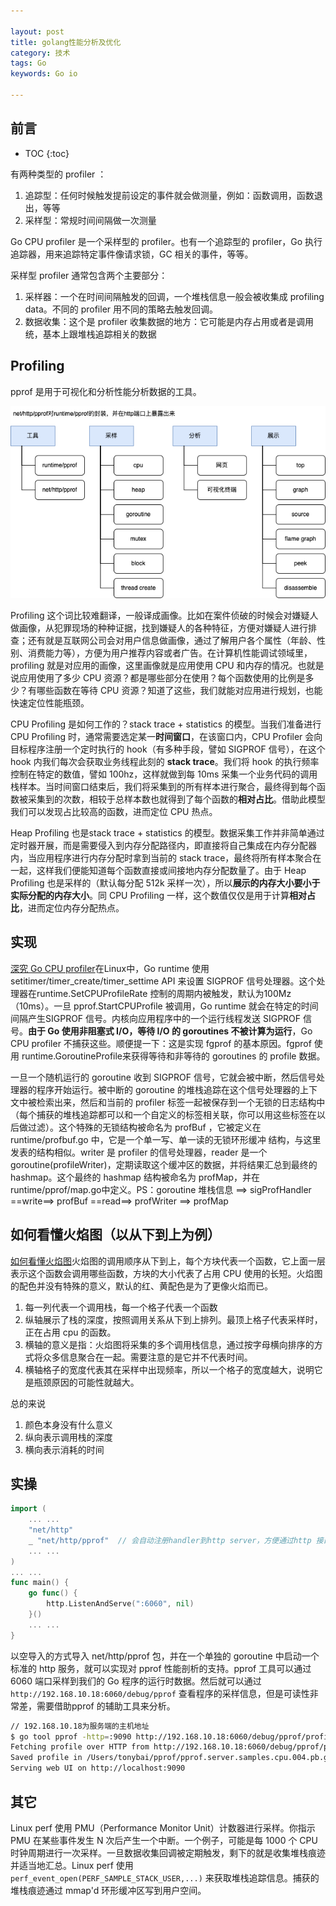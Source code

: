 ```yaml
---

layout: post
title: golang性能分析及优化
category: 技术
tags: Go
keywords: Go io

---
```


## 前言

* TOC
{:toc}

有两种类型的 profiler ：
1. 追踪型：任何时候触发提前设定的事件就会做测量，例如：函数调用，函数退出，等等
2. 采样型：常规时间间隔做一次测量

Go CPU profiler 是一个采样型的 profiler。也有一个追踪型的 profiler，Go 执行追踪器，用来追踪特定事件像请求锁，GC 相关的事件，等等。

采样型 profiler 通常包含两个主要部分：

1. 采样器：一个在时间间隔触发的回调，一个堆栈信息一般会被收集成 profiling data。不同的 profiler 用不同的策略去触发回调。
2. 数据收集：这个是 profiler 收集数据的地方：它可能是内存占用或者是调用统，基本上跟堆栈追踪相关的数据

## Profiling

pprof 是用于可视化和分析性能分析数据的工具。

![](/public/upload/go/pprof.png)

Profiling 这个词比较难翻译，一般译成画像。比如在案件侦破的时候会对嫌疑人做画像，从犯罪现场的种种证据，找到嫌疑人的各种特征，方便对嫌疑人进行排查；还有就是互联网公司会对用户信息做画像，通过了解用户各个属性（年龄、性别、消费能力等），方便为用户推荐内容或者广告。在计算机性能调试领域里，profiling 就是对应用的画像，这里画像就是应用使用 CPU 和内存的情况。也就是说应用使用了多少 CPU 资源？都是哪些部分在使用？每个函数使用的比例是多少？有哪些函数在等待 CPU 资源？知道了这些，我们就能对应用进行规划，也能快速定位性能瓶颈。

CPU Profiling 是如何工作的？stack trace + statistics 的模型。当我们准备进行 CPU Profiling 时，通常需要选定某一**时间窗口**，在该窗口内，CPU Profiler 会向目标程序注册一个定时执行的 hook（有多种手段，譬如 SIGPROF 信号），在这个 hook 内我们每次会获取业务线程此刻的 **stack trace**。我们将 hook 的执行频率控制在特定的数值，譬如 100hz，这样就做到每 10ms 采集一个业务代码的调用栈样本。当时间窗口结束后，我们将采集到的所有样本进行聚合，最终得到每个函数被采集到的次数，相较于总样本数也就得到了每个函数的**相对占比**。借助此模型我们可以发现占比较高的函数，进而定位 CPU 热点。

Heap Profiling 也是stack trace + statistics 的模型。数据采集工作并非简单通过定时器开展，而是需要侵入到内存分配路径内，即直接将自己集成在内存分配器内，当应用程序进行内存分配时拿到当前的 stack trace，最终将所有样本聚合在一起，这样我们便能知道每个函数直接或间接地内存分配数量了。由于 Heap Profiling 也是采样的（默认每分配 512k 采样一次），所以**展示的内存大小要小于实际分配的内存大小**。同 CPU Profiling 一样，这个数值仅仅是用于计算**相对占比**，进而定位内存分配热点。

## 实现

[深究 Go CPU profiler](https://mp.weixin.qq.com/s/DRQWcU2dN-FycoyFZfnklA)在Linux中，Go runtime 使用setitimer/timer_create/timer_settime API 来设置 SIGPROF 信号处理器。这个处理器在runtime.SetCPUProfileRate 控制的周期内被触发，默认为100Mz（10ms）。一旦 pprof.StartCPUProfile 被调用，Go runtime 就会在特定的时间间隔产生SIGPROF 信号。内核向应用程序中的一个运行线程发送 SIGPROF 信号。**由于 Go 使用非阻塞式 I/O，等待 I/O 的 goroutines 不被计算为运行**，Go CPU profiler 不捕获这些。顺便提一下：这是实现 fgprof 的基本原因。fgprof 使用 runtime.GoroutineProfile来获得等待和非等待的 goroutines 的 profile 数据。

一旦一个随机运行的 goroutine 收到 SIGPROF 信号，它就会被中断，然后信号处理器的程序开始运行。被中断的 goroutine 的堆栈追踪在这个信号处理器的上下文中被检索出来，然后和当前的 profiler 标签一起被保存到一个无锁的日志结构中（每个捕获的堆栈追踪都可以和一个自定义的标签相关联，你可以用这些标签在以后做过滤）。这个特殊的无锁结构被命名为 profBuf ，它被定义在 runtime/profbuf.go 中，它是一个单一写、单一读的无锁环形缓冲 结构，与这里发表的结构相似。writer 是 profiler 的信号处理器，reader 是一个 goroutine(profileWriter)，定期读取这个缓冲区的数据，并将结果汇总到最终的 hashmap。这个最终的 hashmap 结构被命名为 profMap，并在 runtime/pprof/map.go中定义。PS：goroutine 堆栈信息 ==> sigProfHandler ==write==> profBuf ==read==> profWriter ==> profMap

## 如何看懂火焰图（以从下到上为例）

[如何看懂火焰图](https://cloud.tencent.com/developer/article/1873597)火焰图的调用顺序从下到上，每个方块代表一个函数，它上面一层表示这个函数会调用哪些函数，方块的大小代表了占用 CPU 使用的长短。火焰图的配色并没有特殊的意义，默认的红、黄配色是为了更像火焰而已。
1. 每一列代表一个调用栈，每一个格子代表一个函数
2. 纵轴展示了栈的深度，按照调用关系从下到上排列。最顶上格子代表采样时，正在占用 cpu 的函数。
3. 横轴的意义是指：火焰图将采集的多个调用栈信息，通过按字母横向排序的方式将众多信息聚合在一起。需要注意的是它并不代表时间。
4. 横轴格子的宽度代表其在采样中出现频率，所以一个格子的宽度越大，说明它是瓶颈原因的可能性就越大。

总的来说

1. 颜色本身没有什么意义
2. 纵向表示调用栈的深度
3. 横向表示消耗的时间

## 实操

```go
import (
    ... ...
    "net/http"
    _ "net/http/pprof"  // 会自动注册handler到http server，方便通过http 接口获取程序运行采样报告
    ... ...
)
... ...
func main() {
    go func() {
        http.ListenAndServe(":6060", nil)
    }()
    ... ...
}

```
以空导入的方式导入 net/http/pprof 包，并在一个单独的 goroutine 中启动一个标准的 http 服务，就可以实现对 pprof 性能剖析的支持。pprof 工具可以通过 6060 端口采样到我们的 Go 程序的运行时数据。然后就可以通过 `http://192.168.10.18:6060/debug/pprof` 查看程序的采样信息，但是可读性非常差，需要借助pprof 的辅助工具来分析。


```sh
// 192.168.10.18为服务端的主机地址
$ go tool pprof -http=:9090 http://192.168.10.18:6060/debug/pprof/profile?seconds=30
Fetching profile over HTTP from http://192.168.10.18:6060/debug/pprof/profile
Saved profile in /Users/tonybai/pprof/pprof.server.samples.cpu.004.pb.gz
Serving web UI on http://localhost:9090
```

## 其它

Linux perf 使用 PMU（Performance Monitor Unit）计数器进行采样。你指示 PMU 在某些事件发生 N 次后产生一个中断。一个例子，可能是每 1000 个 CPU 时钟周期进行一次采样。一旦数据收集回调被定期触发，剩下的就是收集堆栈痕迹并适当地汇总。Linux perf 使用 `perf_event_open(PERF_SAMPLE_STACK_USER,...)` 来获取堆栈追踪信息。捕获的堆栈痕迹通过 mmap'd 环形缓冲区写到用户空间。